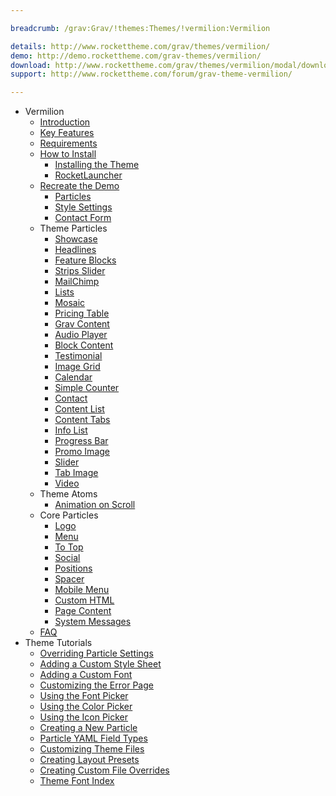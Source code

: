 ```yaml
---

breadcrumb: /grav:Grav/!themes:Themes/!vermilion:Vermilion

details: http://www.rockettheme.com/grav/themes/vermilion/
demo: http://demo.rockettheme.com/grav-themes/vermilion/
download: http://www.rockettheme.com/grav/themes/vermilion/modal/downloads
support: http://www.rockettheme.com/forum/grav-theme-vermilion/

---
```


* Vermilion
    * [Introduction]()
    * [Key Features](INDEX.md#key-features)
    * [Requirements](INDEX.md#requirements)
    * [How to Install](../../start/themes.md#how-to-install)
        * [Installing the Theme](http://docs.gantry.org/gantry5/basics/installation#installing-a-gantry-theme)
        * [RocketLauncher](../../start/rocketlauncher.md)
    * [Recreate the Demo](demo.md)
        * [Particles](demo.md#particles)
        * [Style Settings](demo_settings.md)        
        * [Contact Form](../../start/contact.md)
    * Theme Particles
        - [Showcase](particle_showcase.md)
        - [Headlines](particle_headlines.md)
        - [Feature Blocks](particle_featureblock.md)
        - [Strips Slider](particle_stripsslider.md)
        - [MailChimp](particle_mailchimp.md)
        - [Lists](particle_lists.md)
        - [Mosaic](particle_mosaic.md)
        - [Pricing Table](particle_pricing.md)
        - [Grav Content](particle_grav.md)
        - [Audio Player](particle_audio.md)
        - [Block Content](particle_block.md)
        - [Testimonial](particle_testimonial.md)
        - [Image Grid](particle_image.md)
        - [Calendar](particle_calendar.md)
        - [Simple Counter](particle_simplecounter.md)
        - [Contact](particle_contact.md)
        - [Content List](particle_contentlist.md)
        - [Content Tabs](particle_contenttabs.md)
        - [Info List](particle_info.md)
        - [Progress Bar](particle_progressbar.md)
        - [Promo Image](particle_promoimage.md)
        - [Slider](particle_slider.md)
        - [Tab Image](particle_tabimage.md)
        - [Video](particle_video.md)
    - Theme Atoms
        * [Animation on Scroll](atom_aos.md)
    * Core Particles 
        - [Logo](http://docs.gantry.org/gantry5/particles/logo)
        - [Menu](http://docs.gantry.org/gantry5/particles/menu-control)
        - [To Top](http://docs.gantry.org/gantry5/particles/to-top)
        - [Social](http://docs.gantry.org/gantry5/particles/social)
        - [Positions](http://docs.gantry.org/gantry5/particles/position)
        - [Spacer](http://docs.gantry.org/gantry5/particles/spacer)
        - [Mobile Menu](http://docs.gantry.org/gantry5/particles/mobile-menu)
        - [Custom HTML](http://docs.gantry.org/gantry5/particles/custom-html)
        - [Page Content](http://docs.gantry.org/gantry5/particles/page-content)
        - [System Messages](http://docs.gantry.org/gantry5/particles/system-messages)
    * [FAQ](faq.md)
* Theme Tutorials
    - [Overriding Particle Settings](http://docs.gantry.org/gantry5/tutorials/overriding-particle-settings)
    - [Adding a Custom Style Sheet](http://docs.gantry.org/gantry5/tutorials/adding-a-custom-style-sheet)
    - [Adding a Custom Font](http://docs.gantry.org/gantry5/tutorials/fonts)
    - [Customizing the Error Page](http://docs.gantry.org/gantry5/tutorials/customize-the-error-page)
    - [Using the Font Picker](http://docs.gantry.org/gantry5/tutorials/using-the-font-picker)
    - [Using the Color Picker](http://docs.gantry.org/gantry5/tutorials/using-the-color-picker)
    - [Using the Icon Picker](http://docs.gantry.org/gantry5/tutorials/using-the-icon-picker)
    - [Creating a New Particle](http://docs.gantry.org/gantry5/advanced/creating-a-new-particle)
    - [Particle YAML Field Types](http://docs.gantry.org/gantry5/advanced/particle-yaml-field-types)
    - [Customizing Theme Files](http://docs.gantry.org/gantry5/advanced/customizing-theme-files)
    - [Creating Layout Presets](http://docs.gantry.org/gantry5/advanced/creating-layout-presets)
    - [Creating Custom File Overrides](http://docs.gantry.org/gantry5/advanced/file-overrides)
    - [Theme Font Index](../../../technical_tips/general/font_index.md)
